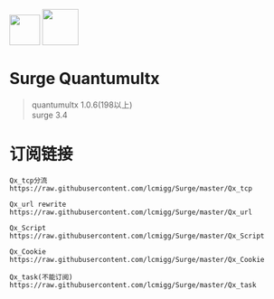 <img src="https://i.loli.net/2020/02/26/EqO18PQXjpkCsh4.jpg" width="54">   <img src="https://i.loli.net/2020/02/26/tEqzog3kIRWANVL.jpg" width="64">  
# Surge Quantumultx  

>quantumultx 1.0.6(198以上)  
surge 3.4  

# 订阅链接
```
Qx_tcp分流  
https://raw.githubusercontent.com/lcmigg/Surge/master/Qx_tcp  

Qx_url rewrite  
https://raw.githubusercontent.com/lcmigg/Surge/master/Qx_url  

Qx_Script  
https://raw.githubusercontent.com/lcmigg/Surge/master/Qx_Script  

Qx_Cookie  
https://raw.githubusercontent.com/lcmigg/Surge/master/Qx_Cookie  

Qx_task(不能订阅)  
https://raw.githubusercontent.com/lcmigg/Surge/master/Qx_task  
```
